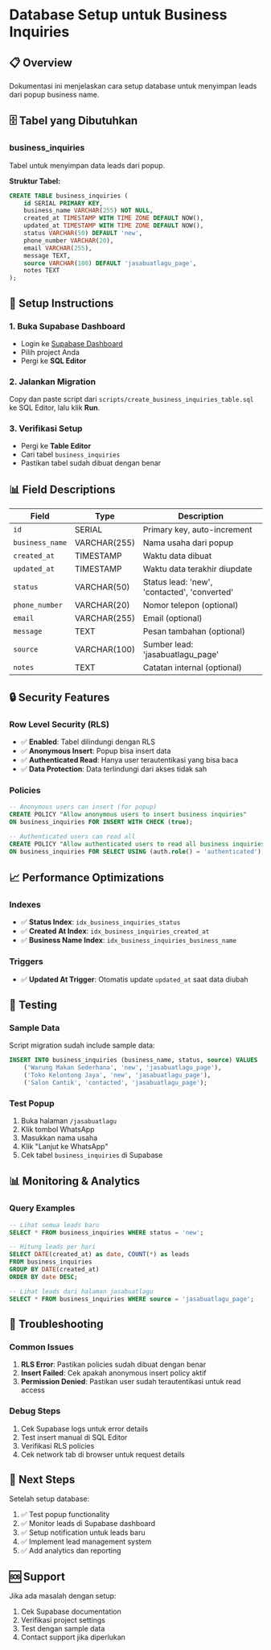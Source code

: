 # Database Setup untuk Business Inquiries

## 📋 Overview
Dokumentasi ini menjelaskan cara setup database untuk menyimpan leads dari popup business name.

## 🗄️ Tabel yang Dibutuhkan

### business_inquiries
Tabel untuk menyimpan data leads dari popup.

**Struktur Tabel:**
```sql
CREATE TABLE business_inquiries (
    id SERIAL PRIMARY KEY,
    business_name VARCHAR(255) NOT NULL,
    created_at TIMESTAMP WITH TIME ZONE DEFAULT NOW(),
    updated_at TIMESTAMP WITH TIME ZONE DEFAULT NOW(),
    status VARCHAR(50) DEFAULT 'new',
    phone_number VARCHAR(20),
    email VARCHAR(255),
    message TEXT,
    source VARCHAR(100) DEFAULT 'jasabuatlagu_page',
    notes TEXT
);
```

## 🚀 Setup Instructions

### 1. Buka Supabase Dashboard
- Login ke [Supabase Dashboard](https://supabase.com/dashboard)
- Pilih project Anda
- Pergi ke **SQL Editor**

### 2. Jalankan Migration
Copy dan paste script dari `scripts/create_business_inquiries_table.sql` ke SQL Editor, lalu klik **Run**.

### 3. Verifikasi Setup
- Pergi ke **Table Editor**
- Cari tabel `business_inquiries`
- Pastikan tabel sudah dibuat dengan benar

## 📊 Field Descriptions

| Field | Type | Description |
|-------|------|-------------|
| `id` | SERIAL | Primary key, auto-increment |
| `business_name` | VARCHAR(255) | Nama usaha dari popup |
| `created_at` | TIMESTAMP | Waktu data dibuat |
| `updated_at` | TIMESTAMP | Waktu data terakhir diupdate |
| `status` | VARCHAR(50) | Status lead: 'new', 'contacted', 'converted' |
| `phone_number` | VARCHAR(20) | Nomor telepon (optional) |
| `email` | VARCHAR(255) | Email (optional) |
| `message` | TEXT | Pesan tambahan (optional) |
| `source` | VARCHAR(100) | Sumber lead: 'jasabuatlagu_page' |
| `notes` | TEXT | Catatan internal (optional) |

## 🔒 Security Features

### Row Level Security (RLS)
- ✅ **Enabled**: Tabel dilindungi dengan RLS
- ✅ **Anonymous Insert**: Popup bisa insert data
- ✅ **Authenticated Read**: Hanya user terautentikasi yang bisa baca
- ✅ **Data Protection**: Data terlindungi dari akses tidak sah

### Policies
```sql
-- Anonymous users can insert (for popup)
CREATE POLICY "Allow anonymous users to insert business inquiries" 
ON business_inquiries FOR INSERT WITH CHECK (true);

-- Authenticated users can read all
CREATE POLICY "Allow authenticated users to read all business inquiries" 
ON business_inquiries FOR SELECT USING (auth.role() = 'authenticated');
```

## 📈 Performance Optimizations

### Indexes
- ✅ **Status Index**: `idx_business_inquiries_status`
- ✅ **Created At Index**: `idx_business_inquiries_created_at`
- ✅ **Business Name Index**: `idx_business_inquiries_business_name`

### Triggers
- ✅ **Updated At Trigger**: Otomatis update `updated_at` saat data diubah

## 🧪 Testing

### Sample Data
Script migration sudah include sample data:
```sql
INSERT INTO business_inquiries (business_name, status, source) VALUES
    ('Warung Makan Sederhana', 'new', 'jasabuatlagu_page'),
    ('Toko Kelontong Jaya', 'new', 'jasabuatlagu_page'),
    ('Salon Cantik', 'contacted', 'jasabuatlagu_page');
```

### Test Popup
1. Buka halaman `/jasabuatlagu`
2. Klik tombol WhatsApp
3. Masukkan nama usaha
4. Klik "Lanjut ke WhatsApp"
5. Cek tabel `business_inquiries` di Supabase

## 📊 Monitoring & Analytics

### Query Examples
```sql
-- Lihat semua leads baru
SELECT * FROM business_inquiries WHERE status = 'new';

-- Hitung leads per hari
SELECT DATE(created_at) as date, COUNT(*) as leads
FROM business_inquiries 
GROUP BY DATE(created_at) 
ORDER BY date DESC;

-- Lihat leads dari halaman jasabuatlagu
SELECT * FROM business_inquiries WHERE source = 'jasabuatlagu_page';
```

## 🔧 Troubleshooting

### Common Issues
1. **RLS Error**: Pastikan policies sudah dibuat dengan benar
2. **Insert Failed**: Cek apakah anonymous insert policy aktif
3. **Permission Denied**: Pastikan user sudah terautentikasi untuk read access

### Debug Steps
1. Cek Supabase logs untuk error details
2. Test insert manual di SQL Editor
3. Verifikasi RLS policies
4. Cek network tab di browser untuk request details

## 📝 Next Steps

Setelah setup database:
1. ✅ Test popup functionality
2. ✅ Monitor leads di Supabase dashboard
3. ✅ Setup notification untuk leads baru
4. ✅ Implement lead management system
5. ✅ Add analytics dan reporting

## 🆘 Support

Jika ada masalah dengan setup:
1. Cek Supabase documentation
2. Verifikasi project settings
3. Test dengan sample data
4. Contact support jika diperlukan

